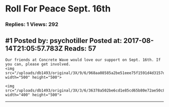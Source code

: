 # Roll For Peace Sept. 16th

### Replies: 1 Views: 292

## \#1 Posted by: psychotiller Posted at: 2017-08-14T21:05:57.783Z Reads: 57

```
Our friends at Concrete Wave would love our support on Sept. 16th. If you can, please get involved.
<img src="/uploads/db1493/original/3X/9/6/968aa08585a2be51eee75f1591d4d3157d1c9523.jpg" width="500" height="500">

<img src="/uploads/db1493/original/3X/3/6/36378a502be6cd1e85cd65b80e72ae50c89afac4.jpg" width="400" height="500">
```

---
